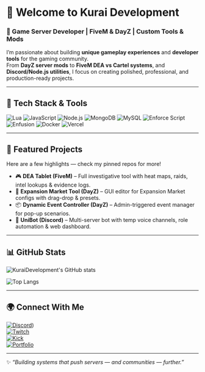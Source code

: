 # 👋 Welcome to Kurai Development

### 🚀 Game Server Developer | FiveM & DayZ | Custom Tools & Mods

I’m passionate about building **unique gameplay experiences** and **developer tools** for the gaming community.  
From **DayZ server mods** to **FiveM DEA vs Cartel systems**, and **Discord/Node.js utilities**, I focus on creating polished, professional, and production-ready projects.

---

## 🔧 Tech Stack & Tools
![Lua](https://img.shields.io/badge/Lua-2C2D72?style=for-the-badge&logo=lua&logoColor=white)
![JavaScript](https://img.shields.io/badge/JavaScript-323330?style=for-the-badge&logo=javascript&logoColor=F7DF1E)
![Node.js](https://img.shields.io/badge/Node.js-43853D?style=for-the-badge&logo=node.js&logoColor=white)
![MongoDB](https://img.shields.io/badge/MongoDB-4EA94B?style=for-the-badge&logo=mongodb&logoColor=white)
![MySQL](https://img.shields.io/badge/MySQL-4479A1?style=for-the-badge&logo=mysql&logoColor=white)
![Enforce Script](https://img.shields.io/badge/Enforce_Script-orange?style=for-the-badge)
![Enfusion](https://img.shields.io/badge/Enfusion-FF4500?style=for-the-badge)
![Docker](https://img.shields.io/badge/Docker-2496ED?style=for-the-badge&logo=docker&logoColor=white)
![Vercel](https://img.shields.io/badge/Vercel-000000?style=for-the-badge&logo=vercel&logoColor=white)

---

## 📌 Featured Projects
Here are a few highlights — check my pinned repos for more!

- 🎮 **DEA Tablet (FiveM)** – Full investigative tool with heat maps, raids, intel lookups & evidence logs.
- 🧰 **Expansion Market Tool (DayZ)** – GUI editor for Expansion Market configs with drag-drop & presets.
- 📦 **Dynamic Event Controller (DayZ)** – Admin-triggered event manager for pop-up scenarios.
- 🤖 **UniBot (Discord)** – Multi-server bot with temp voice channels, role automation & web dashboard.

---

## 📊 GitHub Stats
![KuraiDevelopment's GitHub stats](https://github-readme-stats.vercel.app/api?username=KuraiDevelopment&show_icons=true&theme=tokyonight)

![Top Langs](https://github-readme-stats.vercel.app/api/top-langs/?username=KuraiDevelopment&layout=compact&theme=tokyonight)

---

## 🌍 Connect With Me
[![Discord](https://img.shields.io/badge/Discord-%237289DA.svg?&style=for-the-badge&logo=discord&logoColor=white)](https://discord.gg/eDTz7MxQkp))  
[![Twitch](https://img.shields.io/badge/Twitch-9146FF.svg?&style=for-the-badge&logo=twitch&logoColor=white)](https://www.twitch.tv/kurai_twitch)  
[![Kick](https://img.shields.io/badge/Kick-00FF00.svg?&style=for-the-badge&logo=kick&logoColor=black)](https://kick.com/kurai-live)  
[![Portfolio](https://img.shields.io/badge/Portfolio-000000?style=for-the-badge&logo=vercel&logoColor=white)](https://kurai.dev)  

---

✨ *“Building systems that push servers — and communities — further.”*
